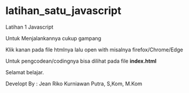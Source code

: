 # latihan_satu_javascript
 Latihan 1 Javascript
 <p>Untuk Menjalankannya cukup gampang</p>
 <p>Klik kanan pada file htmlnya lalu open with misalnya firefox/Chrome/Edge</p>
 <p>Untuk pengcodean/codingnya bisa dilihat pada file <b>index.html</b></p>
 <p>Selamat belajar.</p>
 <p>Developt By : Jean Riko Kurniawan Putra, S,Kom, M.Kom</p>
